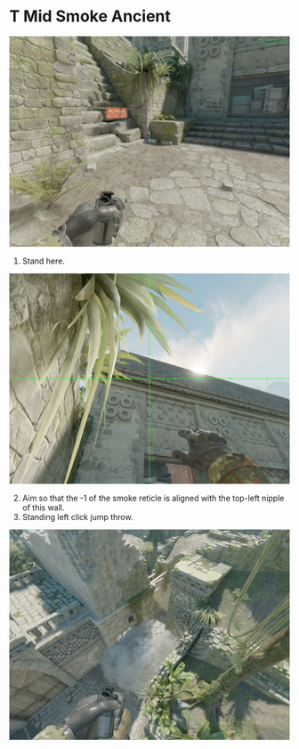 # T Mid Smoke Ancient

![Spot](./pos.jpg)

1. Stand here.

![Aim](./aim.jpg)

2. Aim so that the -1 of the smoke reticle is aligned with the top-left nipple of this wall.
3. Standing left click jump throw.

![Result](./result.jpg)